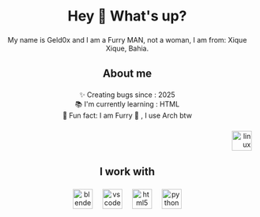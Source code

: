 <h1 align="center">Hey 👋 What's up?</h1>

###

<p align="center">My name is Geld0x and I am a Furry MAN, not a woman, I am from: Xique Xique, Bahia.</p>

###

<h2 align="center">About me</h2>

###

<p align="center">✨ Creating bugs since : 2025<br>📚 I'm currently learning : HTML<br>🎲 Fun fact: I am Furry 🐾 , I use Arch btw</p>

###

<div align="right">
  <img src="https://cdn.jsdelivr.net/gh/devicons/devicon/icons/linux/linux-original.svg" height="40" alt="linux logo"  />
</div>

###

<h2 align="center">I work with</h2>

###

<div align="center">
  <img src="https://cdn.simpleicons.org/blender/F5792A" height="40" alt="blender logo"  />
  <img width="12" />
  <img src="https://cdn.jsdelivr.net/gh/devicons/devicon/icons/vscode/vscode-original.svg" height="40" alt="vscode logo"  />
  <img width="12" />
  <img src="https://cdn.jsdelivr.net/gh/devicons/devicon/icons/html5/html5-original.svg" height="40" alt="html5 logo"  />
  <img width="12" />
  <img src="https://cdn.jsdelivr.net/gh/devicons/devicon/icons/python/python-original.svg" height="40" alt="python logo"  />
</div>

###
